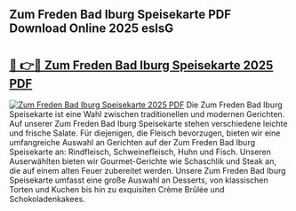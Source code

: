 ## Zum Freden Bad Iburg Speisekarte PDF Download Online 2025 eslsG

# <h2><a href="http://gc7icg.nevu.top/?p=Zum+Freden+Bad+Iburg+Speisekarte">🔗 👉🔴 Zum Freden Bad Iburg Speisekarte 2025 PDF</a></h2>

[![Zum Freden Bad Iburg Speisekarte 2025 PDF](https://i.imgur.com/dBaPXMq.png)](http://gc7icg.nevu.top/?p=Zum+Freden+Bad+Iburg+Speisekarte)
Die Zum Freden Bad Iburg Speisekarte ist eine Wahl zwischen traditionellen und modernen Gerichten. Auf unserer Zum Freden Bad Iburg Speisekarte stehen verschiedene leichte und frische Salate. Für diejenigen, die Fleisch bevorzugen, bieten wir eine umfangreiche Auswahl an Gerichten auf der Zum Freden Bad Iburg Speisekarte an: Rindfleisch, Schweinefleisch, Huhn und Fisch. Unseren Auserwählten bieten wir Gourmet-Gerichte wie Schaschlik und Steak an, die auf einem alten Feuer zubereitet werden. Unsere Zum Freden Bad Iburg Speisekarte umfasst eine große Auswahl an Desserts, von klassischen Torten und Kuchen bis hin zu exquisiten Crème Brûlée und Schokoladenkakees.
